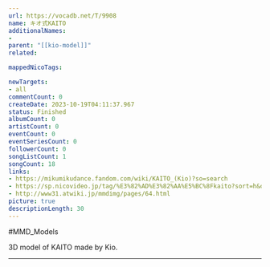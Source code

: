 ```yaml
---
url: https://vocadb.net/T/9908
name: キオ式KAITO
additionalNames: 
- 
parent: "[[kio-model]]"
related:

mappedNicoTags:

newTargets:
- all
commentCount: 0
createDate: 2023-10-19T04:11:37.967
status: Finished
albumCount: 0
artistCount: 0
eventCount: 0
eventSeriesCount: 0
followerCount: 0
songListCount: 1
songCount: 18
links: 
- https://mikumikudance.fandom.com/wiki/KAITO_(Kio)?so=search
- https://sp.nicovideo.jp/tag/%E3%82%AD%E3%82%AA%E5%BC%8Fkaito?sort=h&order=d&f_range=0&l_range=0&genre=
- http://www31.atwiki.jp/mmdimg/pages/64.html
picture: true
descriptionLength: 30
---
```


#MMD_Models

3D model of KAITO made by Kio.

---

